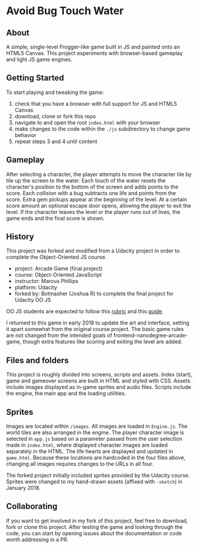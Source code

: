 # Avoid Bug Touch Water

## About
A simple, single-level Frogger-like game built in JS and painted onto an HTML5 Canvas. This project experiments with browser-based gameplay and light JS game engines.

## Getting Started
To start playing and tweaking the game:
1. check that you have a browser with full support for JS and HTML5 Canvas
2. download, clone or fork this repo
3. navigate to and open the root `index.html` with your browser
4. make changes to the code within the `./js` subdirectory to change game behavior
5. repeat steps 3 and 4 until content

## Gameplay
After selecting a character, the player attempts to move the character tile by tile up the screen to the water. Each touch of the water resets the character's position to the bottom of the screen and adds points to the score. Each collision with a bug subtracts one life and points from the score. Extra gem pickups appear at the beginning of the level. At a certain score amount an optional escape door opens, allowing the player to exit the level. If the character leaves the level or the player runs out of lives, the game ends and the final score is shown.

## History
This project was forked and modified from a Udacity project in order to complete the Object-Oriented JS course.
- project: Arcade Game (final project)
- course: Object-Oriented JavaScript
- instructor: Marcus Phillips
- platform: Udacity
- forked by: Botmasher (Joshua R) to complete the final project for Udacity OO JS

OO JS students are expected to follow this [rubric](https://www.udacity.com/course/viewer/#!/c-nd001/l-2696458597/m-2687128535) and this [guide](https://docs.google.com/document/d/1v01aScPjSWCCWQLIpFqvg3-vXLH2e8_SZQKC8jNO0Dc/pub?embedded=true).

I returned to this game in early 2018 to update the art and interface, setting it apart somewhat from the original course project. The basic game rules are not changed from the intended goals of frontend-nanodegree-arcade-game, though extra features like scoring and exiting the level are added.

## Files and folders
This project is roughly divided into screens, scripts and assets. Index (start), game and gameover screens are built in HTML and styled with CSS. Assets include images displayed as in-game sprites and audio files. Scripts include the engine, the main app and the loading utilities.

## Sprites
Images are located within `/images`. All images are loaded in `Engine.js`. The world tiles are also arranged in the engine. The player character image is selected in `app.js` based on a parameter passed from the user selection made in `index.html`, where displayed character images are loaded separately in the HTML. The life hearts are displayed and updated in `game.html`. Because these locations are hardcoded in the four files above, changing all images requires changes to the URLs in all four.

The forked project initially included sprites provided by the Udacity course. Sprites were changed to my hand-drawn assets (affixed with `-sketch`) in January 2018.

## Collaborating
If you want to get involved in my fork of this project, feel free to download, fork or clone this project. After testing the game and looking through the code, you can start by opening issues about the documentation or code worth addressing in a PR.
